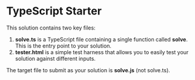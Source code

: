 # TypeScript Starter
This solution contains two key files:

1. **solve.ts** is a TypeScript file containing a single function called **solve**. This is the entry point to your solution.
1. **tester.html** is a simple test harness that allows you to easily test your solution against different inputs.

The target file to submit as your solution is **solve.js** (not solve.ts).